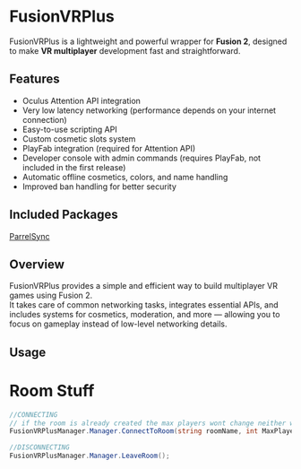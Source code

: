 # FusionVRPlus

FusionVRPlus is a lightweight and powerful wrapper for **Fusion 2**, designed to make **VR multiplayer** development fast and straightforward.

## Features

- Oculus Attention API integration  
- Very low latency networking (performance depends on your internet connection)  
- Easy-to-use scripting API  
- Custom cosmetic slots system  
- PlayFab integration (required for Attention API)  
- Developer console with admin commands (requires PlayFab, not included in the first release)  
- Automatic offline cosmetics, colors, and name handling  
- Improved ban handling for better security

## Included Packages
[ParrelSync](https://github.com/VeriorPies/ParrelSync)

## Overview

FusionVRPlus provides a simple and efficient way to build multiplayer VR games using Fusion 2.  
It takes care of common networking tasks, integrates essential APIs, and includes systems for cosmetics, moderation, and more — allowing you to focus on gameplay instead of low-level networking details.

## Usage

# Room Stuff

```cs
//CONNECTING 
// if the room is already created the max players wont change neither will the PrivateRoom bool
FusionVRPlusManager.Manager.ConnectToRoom(string roomName, int MaxPlayers, bool PrivateRoom);
```

```cs
//DISCONNECTING
FusionVRPlusManager.Manager.LeaveRoom();
```

